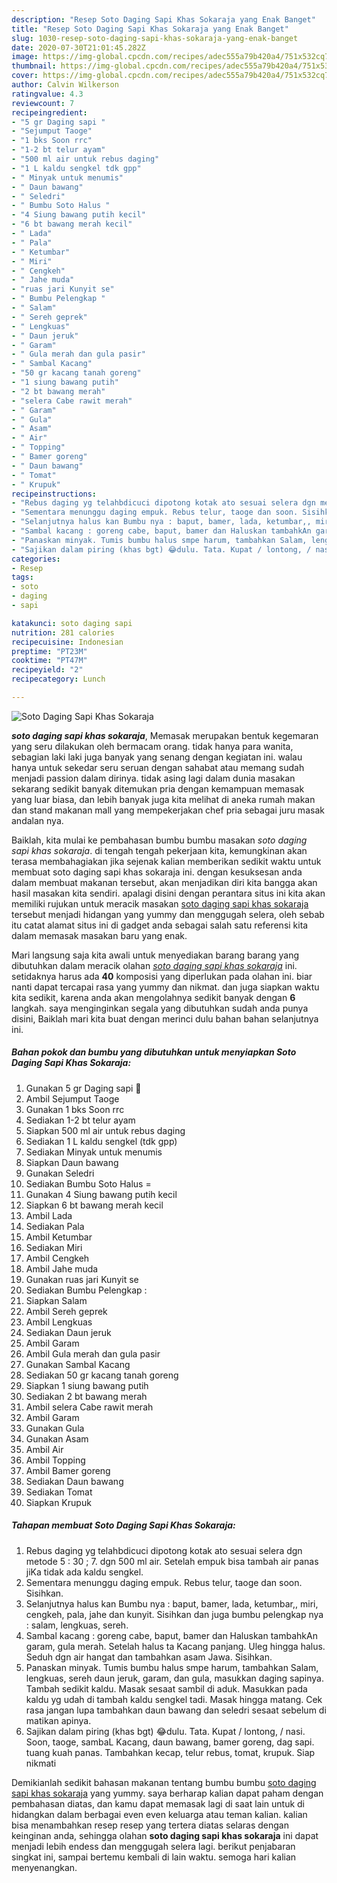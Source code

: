 ```yaml
---
description: "Resep Soto Daging Sapi Khas Sokaraja yang Enak Banget"
title: "Resep Soto Daging Sapi Khas Sokaraja yang Enak Banget"
slug: 1030-resep-soto-daging-sapi-khas-sokaraja-yang-enak-banget
date: 2020-07-30T21:01:45.282Z
image: https://img-global.cpcdn.com/recipes/adec555a79b420a4/751x532cq70/soto-daging-sapi-khas-sokaraja-foto-resep-utama.jpg
thumbnail: https://img-global.cpcdn.com/recipes/adec555a79b420a4/751x532cq70/soto-daging-sapi-khas-sokaraja-foto-resep-utama.jpg
cover: https://img-global.cpcdn.com/recipes/adec555a79b420a4/751x532cq70/soto-daging-sapi-khas-sokaraja-foto-resep-utama.jpg
author: Calvin Wilkerson
ratingvalue: 4.3
reviewcount: 7
recipeingredient:
- "5 gr Daging sapi "
- "Sejumput Taoge"
- "1 bks Soon rrc"
- "1-2 bt telur ayam"
- "500 ml air untuk rebus daging"
- "1 L kaldu sengkel tdk gpp"
- " Minyak untuk menumis"
- " Daun bawang"
- " Seledri"
- " Bumbu Soto Halus "
- "4 Siung bawang putih kecil"
- "6 bt bawang merah kecil"
- " Lada"
- " Pala"
- " Ketumbar"
- " Miri"
- " Cengkeh"
- " Jahe muda"
- "ruas jari Kunyit se"
- " Bumbu Pelengkap "
- " Salam"
- " Sereh geprek"
- " Lengkuas"
- " Daun jeruk"
- " Garam"
- " Gula merah dan gula pasir"
- " Sambal Kacang"
- "50 gr kacang tanah goreng"
- "1 siung bawang putih"
- "2 bt bawang merah"
- "selera Cabe rawit merah"
- " Garam"
- " Gula"
- " Asam"
- " Air"
- " Topping"
- " Bamer goreng"
- " Daun bawang"
- " Tomat"
- " Krupuk"
recipeinstructions:
- "Rebus daging yg telahbdicuci dipotong kotak ato sesuai selera dgn metode 5 : 30 ; 7. dgn 500 ml air. Setelah empuk bisa tambah air panas jiKa tidak ada kaldu sengkel."
- "Sementara menunggu daging empuk. Rebus telur, taoge dan soon. Sisihkan."
- "Selanjutnya halus kan Bumbu nya : baput, bamer, lada, ketumbar,, miri, cengkeh, pala, jahe dan kunyit. Sisihkan dan juga bumbu pelengkap nya : salam, lengkuas, sereh."
- "Sambal kacang : goreng cabe, baput, bamer dan Haluskan tambahkAn garam, gula merah. Setelah halus ta Kacang panjang. Uleg hingga halus. Seduh dgn air hangat dan tambahkan asam Jawa. Sisihkan."
- "Panaskan minyak. Tumis bumbu halus smpe harum, tambahkan Salam, lengkuas, sereh daun jeruk, garam, dan gula, masukkan daging sapinya. Tambah sedikit kaldu. Masak sesaat sambil di aduk. Masukkan pada kaldu yg udah di tambah kaldu sengkel tadi. Masak hingga matang. Cek rasa jangan lupa tambahkan daun bawang dan seledri sesaat sebelum di matikan apinya."
- "Sajikan dalam piring (khas bgt) 😂dulu. Tata. Kupat / lontong, / nasi. Soon, taoge, sambaL Kacang, daun bawang, bamer goreng, dag sapi. tuang kuah panas. Tambahkan kecap, telur rebus, tomat, krupuk. Siap nikmati"
categories:
- Resep
tags:
- soto
- daging
- sapi

katakunci: soto daging sapi 
nutrition: 281 calories
recipecuisine: Indonesian
preptime: "PT23M"
cooktime: "PT47M"
recipeyield: "2"
recipecategory: Lunch

---
```



![Soto Daging Sapi Khas Sokaraja](https://img-global.cpcdn.com/recipes/adec555a79b420a4/751x532cq70/soto-daging-sapi-khas-sokaraja-foto-resep-utama.jpg)

<b><i>soto daging sapi khas sokaraja</i></b>, Memasak merupakan bentuk kegemaran yang seru dilakukan oleh bermacam orang. tidak hanya para wanita, sebagian laki laki juga banyak yang senang dengan kegiatan ini. walau hanya untuk sekedar seru seruan dengan sahabat atau memang sudah menjadi passion dalam dirinya. tidak asing lagi dalam dunia masakan sekarang sedikit banyak ditemukan pria dengan kemampuan memasak yang luar biasa, dan lebih banyak juga kita melihat di aneka rumah makan dan stand makanan mall yang mempekerjakan chef pria sebagai juru masak andalan nya.

Baiklah, kita mulai ke pembahasan bumbu bumbu masakan <i>soto daging sapi khas sokaraja</i>. di tengah tengah pekerjaan kita, kemungkinan akan terasa membahagiakan jika sejenak kalian memberikan sedikit waktu untuk membuat soto daging sapi khas sokaraja ini. dengan kesuksesan anda dalam membuat makanan tersebut, akan menjadikan diri kita bangga akan hasil masakan kita sendiri. apalagi disini dengan perantara situs ini kita akan memiliki rujukan untuk meracik masakan <u>soto daging sapi khas sokaraja</u> tersebut menjadi hidangan yang yummy dan menggugah selera, oleh sebab itu catat alamat situs ini di gadget anda sebagai salah satu referensi kita dalam memasak masakan baru yang enak.




Mari langsung saja kita awali untuk menyediakan barang barang yang dibutuhkan dalam meracik olahan <u><i>soto daging sapi khas sokaraja</i></u> ini. setidaknya harus ada <b>40</b> komposisi yang diperlukan pada olahan ini. biar nanti dapat tercapai rasa yang yummy dan nikmat. dan juga siapkan waktu kita sedikit, karena anda akan mengolahnya sedikit banyak dengan <b>6</b> langkah. saya menginginkan segala yang dibutuhkan sudah anda punya disini, Baiklah mari kita buat dengan merinci dulu bahan bahan selanjutnya ini.

<!--inarticleads1-->

##### Bahan pokok dan bumbu yang dibutuhkan untuk menyiapkan Soto Daging Sapi Khas Sokaraja:

1. Gunakan 5 gr Daging sapi 🐄
1. Ambil Sejumput Taoge
1. Gunakan 1 bks Soon rrc
1. Sediakan 1-2 bt telur ayam
1. Siapkan 500 ml air untuk rebus daging
1. Sediakan 1 L kaldu sengkel (tdk gpp)
1. Sediakan  Minyak untuk menumis
1. Siapkan  Daun bawang
1. Gunakan  Seledri
1. Sediakan  Bumbu Soto Halus =
1. Gunakan 4 Siung bawang putih kecil
1. Siapkan 6 bt bawang merah kecil
1. Ambil  Lada
1. Sediakan  Pala
1. Ambil  Ketumbar
1. Sediakan  Miri
1. Ambil  Cengkeh
1. Ambil  Jahe muda
1. Gunakan ruas jari Kunyit se
1. Sediakan  Bumbu Pelengkap :
1. Siapkan  Salam
1. Ambil  Sereh geprek
1. Ambil  Lengkuas
1. Sediakan  Daun jeruk
1. Ambil  Garam
1. Ambil  Gula merah dan gula pasir
1. Gunakan  Sambal Kacang
1. Sediakan 50 gr kacang tanah goreng
1. Siapkan 1 siung bawang putih
1. Sediakan 2 bt bawang merah
1. Ambil selera Cabe rawit merah
1. Ambil  Garam
1. Gunakan  Gula
1. Gunakan  Asam
1. Ambil  Air
1. Ambil  Topping
1. Ambil  Bamer goreng
1. Sediakan  Daun bawang
1. Sediakan  Tomat
1. Siapkan  Krupuk




<!--inarticleads2-->

##### Tahapan membuat Soto Daging Sapi Khas Sokaraja:

1. Rebus daging yg telahbdicuci dipotong kotak ato sesuai selera dgn metode 5 : 30 ; 7. dgn 500 ml air. Setelah empuk bisa tambah air panas jiKa tidak ada kaldu sengkel.
1. Sementara menunggu daging empuk. Rebus telur, taoge dan soon. Sisihkan.
1. Selanjutnya halus kan Bumbu nya : baput, bamer, lada, ketumbar,, miri, cengkeh, pala, jahe dan kunyit. Sisihkan dan juga bumbu pelengkap nya : salam, lengkuas, sereh.
1. Sambal kacang : goreng cabe, baput, bamer dan Haluskan tambahkAn garam, gula merah. Setelah halus ta Kacang panjang. Uleg hingga halus. Seduh dgn air hangat dan tambahkan asam Jawa. Sisihkan.
1. Panaskan minyak. Tumis bumbu halus smpe harum, tambahkan Salam, lengkuas, sereh daun jeruk, garam, dan gula, masukkan daging sapinya. Tambah sedikit kaldu. Masak sesaat sambil di aduk. Masukkan pada kaldu yg udah di tambah kaldu sengkel tadi. Masak hingga matang. Cek rasa jangan lupa tambahkan daun bawang dan seledri sesaat sebelum di matikan apinya.
1. Sajikan dalam piring (khas bgt) 😂dulu. Tata. Kupat / lontong, / nasi. Soon, taoge, sambaL Kacang, daun bawang, bamer goreng, dag sapi. tuang kuah panas. Tambahkan kecap, telur rebus, tomat, krupuk. Siap nikmati




Demikianlah sedikit bahasan makanan tentang bumbu bumbu <u>soto daging sapi khas sokaraja</u> yang yummy. saya berharap kalian dapat paham dengan pembahasan diatas, dan kamu dapat memasak lagi di saat lain untuk di hidangkan dalam berbagai even even keluarga atau teman kalian. kalian bisa menambahkan resep resep yang tertera diatas selaras dengan keinginan anda, sehingga olahan <b>soto daging sapi khas sokaraja</b> ini dapat menjadi lebih endess dan menggugah selera lagi. berikut penjabaran singkat ini, sampai bertemu kembali di lain waktu. semoga hari kalian menyenangkan.
